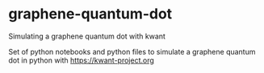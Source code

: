 # graphene-quantum-dot
Simulating a graphene quantum dot with kwant

Set of python notebooks and python files to simulate a graphene quantum dot in python with https://kwant-project.org
